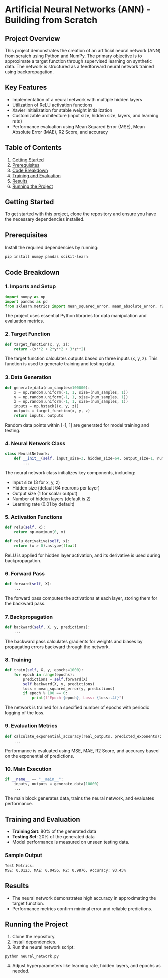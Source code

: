 # Artificial Neural Networks (ANN) - Building from Scratch

## Project Overview
This project demonstrates the creation of an artificial neural network (ANN) from scratch using Python and NumPy. The primary objective is to approximate a target function through supervised learning on synthetic data. The network is structured as a feedforward neural network trained using backpropagation.

## Key Features
- Implementation of a neural network with multiple hidden layers
- Utilization of ReLU activation functions
- Xavier initialization for stable weight initialization
- Customizable architecture (input size, hidden size, layers, and learning rate)
- Performance evaluation using Mean Squared Error (MSE), Mean Absolute Error (MAE), R2 Score, and accuracy

## Table of Contents
1. [Getting Started](#getting-started)
2. [Prerequisites](#prerequisites)
3. [Code Breakdown](#code-breakdown)
4. [Training and Evaluation](#training-and-evaluation)
5. [Results](#results)
6. [Running the Project](#running-the-project)

## Getting Started
To get started with this project, clone the repository and ensure you have the necessary dependencies installed.

## Prerequisites
Install the required dependencies by running:
```bash
pip install numpy pandas scikit-learn
```

## Code Breakdown
### 1. Imports and Setup
```python
import numpy as np
import pandas as pd
from sklearn.metrics import mean_squared_error, mean_absolute_error, r2_score
```
The project uses essential Python libraries for data manipulation and evaluation metrics.

### 2. Target Function
```python
def target_function(x, y, z):
    return -(x**2 + 2*y**2 + 3*z**2)
```
The target function calculates outputs based on three inputs (x, y, z). This function is used to generate training and testing data.

### 3. Data Generation
```python
def generate_data(num_samples=100000):
    x = np.random.uniform(-1, 1, size=(num_samples, 1))
    y = np.random.uniform(-1, 1, size=(num_samples, 1))
    z = np.random.uniform(-1, 1, size=(num_samples, 1))
    inputs = np.hstack((x, y, z))
    outputs = target_function(x, y, z)
    return inputs, outputs
```
Random data points within [-1, 1] are generated for model training and testing.

### 4. Neural Network Class
```python
class NeuralNetwork:
    def __init__(self, input_size=3, hidden_size=64, output_size=1, num_hidden_layers=2, learning_rate=0.01):
        ...
```
The neural network class initializes key components, including:
- Input size (3 for x, y, z)
- Hidden size (default 64 neurons per layer)
- Output size (1 for scalar output)
- Number of hidden layers (default is 2)
- Learning rate (0.01 by default)

### 5. Activation Functions
```python
def relu(self, x):
    return np.maximum(0, x)

def relu_derivative(self, x):
    return (x > 0).astype(float)
```
ReLU is applied for hidden layer activation, and its derivative is used during backpropagation.

### 6. Forward Pass
```python
def forward(self, X):
    ...
```
The forward pass computes the activations at each layer, storing them for the backward pass.

### 7. Backpropagation
```python
def backward(self, X, y, predictions):
    ...
```
The backward pass calculates gradients for weights and biases by propagating errors backward through the network.

### 8. Training
```python
def train(self, X, y, epochs=1000):
    for epoch in range(epochs):
        predictions = self.forward(X)
        self.backward(X, y, predictions)
        loss = mean_squared_error(y, predictions)
        if epoch % 100 == 0:
            print(f"Epoch {epoch}, Loss: {loss:.4f}")
```
The network is trained for a specified number of epochs with periodic logging of the loss.

### 9. Evaluation Metrics
```python
def calculate_exponential_accuracy(real_outputs, predicted_exponents):
    ...
```
Performance is evaluated using MSE, MAE, R2 Score, and accuracy based on the exponential of predictions.

### 10. Main Execution
```python
if __name__ == "__main__":
    inputs, outputs = generate_data(10000)
    ...
```
The main block generates data, trains the neural network, and evaluates performance.

## Training and Evaluation
- **Training Set**: 80% of the generated data
- **Testing Set**: 20% of the generated data
- Model performance is measured on unseen testing data.

### Sample Output
```bash
Test Metrics:
MSE: 0.0123, MAE: 0.0456, R2: 0.9876, Accuracy: 93.45%
```

## Results
- The neural network demonstrates high accuracy in approximating the target function.
- Performance metrics confirm minimal error and reliable predictions.

## Running the Project
1. Clone the repository.
2. Install dependencies.
3. Run the neural network script:
```bash
python neural_network.py
```
4. Adjust hyperparameters like learning rate, hidden layers, and epochs as needed.

